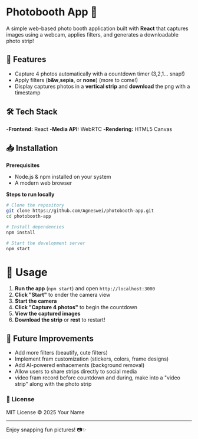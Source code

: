 # Photobooth App 📸

A simple web-based photo booth application built with **React** that captures images using a webcam, applies filters, and generates a downloadable photo strip!

## 🚀 Features
- Capture 4 photos automatically with a countdown timer (3,2,1... snap!)
- Apply filters (**b&w**,**sepia**, or **none**) (more to come!)
- Display captures photos in a **vertical strip** and **download** the png with a timestamp

## 🛠 Tech Stack
-**Frontend:** React
-**Media API:** WebRTC
-**Rendering:** HTML5 Canvas

## 📥 Installation
**Prerequisites**
- Node.js & npm installed on your system
- A modern web browser

**Steps to run locally**
```sh
# Clone the repository
git clone https://github.com/Agneswei/photobooth-app.git
cd photobooth-app

# Install dependencies
npm install

# Start the development server
npm start
```

# 📸 Usage
1. **Run the app** (`npm start`) and open `http://localhost:3000`
2. **Click "Start"** to ender the camera view
3. **Start the camera**
4. **Click "Capture 4 photos"** to begin the countdown
5. **View the captured images** 
6. **Download the strip** or **rest** to restart!

## 🔧 Future Improvements
- Add more filters (beautify, cute filters)
- Implement fram customization (stickers, colors, frame designs)
- Add AI-powered enhacements (background removal)
- Allow users to share strips directly to social media
- video fram record before countdown and during, make into a "video strip" along with the photo strip

### 📜 License
MIT License © 2025 Your Name

---
Enjoy snapping fun pictures! 📷✨
